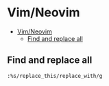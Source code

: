# Vim/Neovim
<!--ts-->
* [Vim/Neovim](vim.md#vimneovim)
   * [Find and replace all](vim.md#find-and-replace-all)

<!-- Added by: runner, at: Tue Sep  7 13:38:20 UTC 2021 -->

<!--te-->

## Find and replace all
```vim
:%s/replace_this/replace_with/g
```
